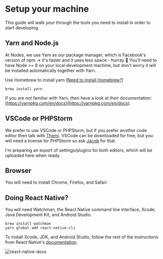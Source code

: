 # Setup your machine

This guide will walk your through the tools you need to install in order to start developing.

## Yarn and Node.js
At Nodes, we use Yarn as our package manager, which is Facebook's version of npm -> it's faster and it uses less space - hurray :tada:
You’ll need to have Node >= 8 on your local development machine, but don't worry it will be installed automatically together with Yarn.

Use Homebrew to install yarn ([Need to install Homebrew?](https://brew.sh/))

```
brew install yarn
```

If you are not familiar with Yarn, then have a look at their documentation: [https://yarnpkg.com/en/docs](https://yarnpkg.com/en/docs).

## VSCode or PHPStorm
We prefer to use VSCode or PHPStorm, but if you prefer another code editor then talk with [Themi](https://nodes.slack.com/messages/@thpf). 
VSCode can be downloaded for free, but you will need a license for PHPStorm so ask [Jacob](https://nodes.slack.com/messages/@jafr) for that.

I'm preparing an export of settings/plugins for both editors, which will be uploaded here when ready.


## Browser
You will need to install Chrome, Firefox, and Safari.


## Doing React Native?
You will need Watchman, the React Native command line interface, Xcode, Java Development Kit, and Android Studio.

```
brew install watchman
yarn global add react-native-cli
```

To install Xcode, JDK, and Android Studio, follow the rest of the instructions from React Native's [documentation](https://facebook.github.io/react-native/docs/getting-started.html).

![react-native-docs](https://user-images.githubusercontent.com/2675250/41730814-a3b77dbc-7574-11e8-961d-a7538c97ac4c.png)

